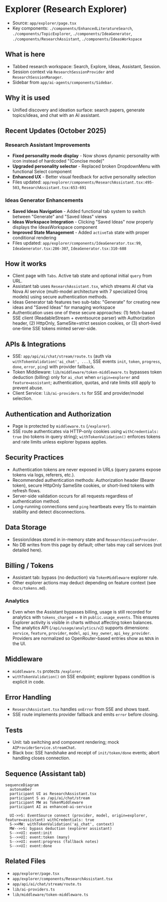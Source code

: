# Explorer (Research Explorer)

- Source: `app/explorer/page.tsx`
- Key components: `./components/EnhancedLiteratureSearch`, `./components/TopicExplorer`, `./components/IdeaGenerator`, `./components/ResearchAssistant`, `./components/IdeasWorkspace`

## What is here
- Tabbed research workspace: Search, Explore, Ideas, Assistant, Session.
- Session context via `ResearchSessionProvider` and `ResearchSessionManager`.
- Sidebar from `app/ai-agents/components/Sidebar`.

## Why it is used
- Unified discovery and ideation surface: search papers, generate topics/ideas, and chat with an AI assistant.

## Recent Updates (October 2025)

### Research Assistant Improvements
- **Fixed personality mode display** - Now shows dynamic personality with icon instead of hardcoded "(Concise mode)"
- **Upgraded personality selector** - Replaced broken DropdownMenu with functional Select component
- **Enhanced UX** - Better visual feedback for active personality selection
- Files updated: `app/explorer/components/ResearchAssistant.tsx:495-503`, `ResearchAssistant.tsx:653-691`

### Ideas Generator Enhancements
- **Saved Ideas Navigation** - Added functional tab system to switch between "Generate" and "Saved Ideas" views
- **Ideas Workspace Integration** - Clicking "Saved Ideas" now properly displays the IdeasWorkspace component
- **Improved State Management** - Added `activeTab` state with proper conditional rendering
- Files updated: `app/explorer/components/IdeaGenerator.tsx:99`, `IdeaGenerator.tsx:286-307`, `IdeaGenerator.tsx:310-688`

## How it works
- Client page with `Tabs`. Active tab state and optional initial `query` from URL.
- Assistant tab uses `ResearchAssistant.tsx`, which streams AI chat via Nova AI service (multi-model architecture with 7 specialized Groq models) using secure authentication methods.
- Ideas Generator tab features two sub-tabs: "Generate" for creating new ideas and "Saved Ideas" for managing workspace
- Authentication uses one of these secure approaches: (1) fetch-based SSE client (ReadableStream + eventsource parser) with Authorization header, (2) HttpOnly, SameSite=strict session cookies, or (3) short-lived one-time SSE tokens minted server-side.

## APIs & Integrations
- SSE: `app/api/ai/chat/stream/route.ts` (auth via `withTokenValidation('ai_chat', ...)`, SSE events `init`, `token`, `progress`, `done`, `error`, `ping`) with provider fallback.
- Token Middleware: `lib/middleware/token-middleware.ts` bypasses token deduction (billing) only for `ai_chat` when `origin=explorer` and `feature=assistant`; authentication, quotas, and rate limits still apply to prevent abuse.
- Client Service: `lib/ai-providers.ts` for SSE and provider/model selection.

## Authentication and Authorization
- Page is protected by `middleware.ts` (`/explorer`).
- SSE route authenticates via HTTP-only cookies using `withCredentials: true` (no tokens in query string); `withTokenValidation()` enforces tokens and rate limits unless explorer bypass applies.

## Security Practices
- Authentication tokens are never exposed in URLs (query params expose tokens via logs, referers, etc.).
- Recommended authentication methods: Authorization header (Bearer token), secure HttpOnly SameSite cookies, or short-lived tokens with refresh flows.
- Server-side validation occurs for all requests regardless of authentication method.
- Long-running connections send `ping` heartbeats every 15s to maintain stability and detect disconnections.

## Data Storage
- Session/ideas stored in in-memory state and `ResearchSessionProvider`.
- No DB writes from this page by default; other tabs may call services (not detailed here).

## Billing / Tokens
- Assistant tab: bypass (no deduction) via `TokenMiddleware` explorer rule.
- Other explorer actions may deduct depending on feature context (see `docs/tokens.md`).

### Analytics
- Even when the Assistant bypasses billing, usage is still recorded for analytics with `tokens_charged = 0` in `public.usage_events`. This ensures Explorer activity is visible in charts without affecting token balances.
- The analytics API (`/api/usage/analytics/v2`) supports dimensions: `service`, `feature`, `provider`, `model`, `api_key_owner`, `api_key_provider`. Providers are normalized so OpenRouter-based entries show as `NOVA` in the UI.

## Middleware
- `middleware.ts` protects `/explorer`.
- `withTokenValidation()` on SSE endpoint; explorer bypass condition is explicit in code.

## Error Handling
- `ResearchAssistant.tsx` handles `onError` from SSE and shows toast.
- SSE route implements provider fallback and emits `error` before closing.

## Tests
- Unit: tab switching and component rendering; mock `AIProviderService.streamChat`.
- Black box: SSE handshake and receipt of `init/token/done` events; abort handling closes connection.

## Sequence (Assistant tab)
```mermaid
sequenceDiagram
  autonumber
  participant UI as ResearchAssistant.tsx
  participant S as /api/ai/chat/stream
  participant MW as TokenMiddleware
  participant AI as enhanced-ai-service

  UI->>S: EventSource connect (provider, model, origin=explorer, feature=assistant) withCredentials: true
  S->>MW: withTokenValidation('ai_chat', context)
  MW-->>S: bypass deduction (explorer assistant)
  S-->>UI: event:init
  S-->>UI: event:token (many)
  S-->>UI: event:progress (fallback notes)
  S-->>UI: event:done
```

## Related Files
- `app/explorer/page.tsx`
- `app/explorer/components/ResearchAssistant.tsx`
- `app/api/ai/chat/stream/route.ts`
- `lib/ai-providers.ts`
- `lib/middleware/token-middleware.ts`
